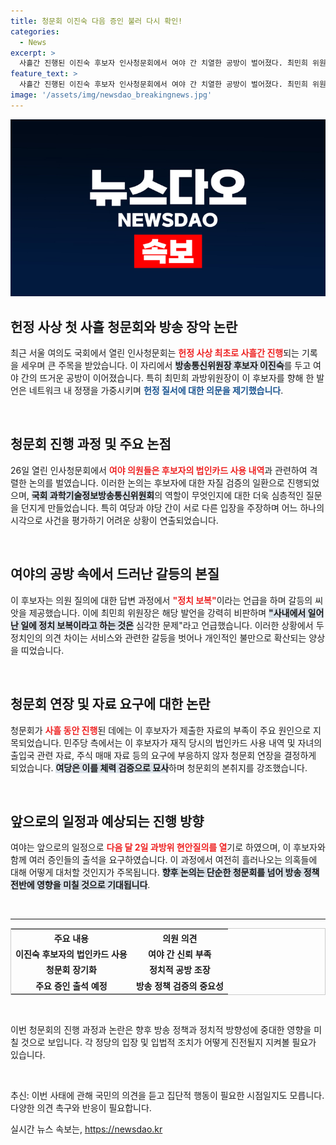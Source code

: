 ```yaml
---
title: 청문회 이진숙 다음 증인 불러 다시 확인!
categories:
  - News
excerpt: >
  사흘간 진행된 이진숙 후보자 인사청문회에서 여야 간 치열한 공방이 벌어졌다. 최민희 위원장의 뇌 구조 이상 발언에 이 후보자가 반발하며 갈등이 격화됐다. 이번 청문회는 방송장악 논란과 법인카드 사용 의혹으로 여야의 상반된 입장이 드러나며 긴장감을 높였다.
feature_text: >
  사흘간 진행된 이진숙 후보자 인사청문회에서 여야 간 치열한 공방이 벌어졌다. 최민희 위원장의 뇌 구조 이상 발언에 이 후보자가 반발하며 갈등이 격화됐다. 이번 청문회는 방송장악 논란과 법인카드 사용 의혹으로 여야의 상반된 입장이 드러나며 긴장감을 높였다.
image: '/assets/img/newsdao_breakingnews.jpg'
---
```


<p><img src="/assets/img/newsdao_breakingnews.jpg" alt="bookingtag 속보" /></p>

<h2 data-ke-size="size26">헌정 사상 첫 사흘 청문회와 방송 장악 논란</h2>

<p data-ke-size="size16">최근 서울 여의도 국회에서 열린 인사청문회는 <b><span style="color: #ee2323;">헌정 사상 최초로 사흘간 진행</span></b>되는 기록을 세우며 큰 주목을 받았습니다. 이 자리에서 <b><span style="background-color: #21538527;">방송통신위원장 후보자 이진숙</span></b>를 두고 여야 간의 뜨거운 공방이 이어졌습니다. 특히 최민희 과방위원장이 이 후보자를 향해 한 발언은 네트워크 내 정쟁을 가중시키며 <b><span style="color: #1a5490;">헌정 질서에 대한 의문을 제기했습니다</span></b>.</p>

<p data-ke-size="size16">&nbsp;</p>

<h2 data-ke-size="size26">청문회 진행 과정 및 주요 논점</h2>

<p data-ke-size="size16">26일 열린 인사청문회에서 <b><span style="color: #ee2323;">여야 의원들은 후보자의 법인카드 사용 내역</span></b>과 관련하여 격렬한 논의를 벌였습니다. 이러한 논의는 후보자에 대한 자질 검증의 일환으로 진행되었으며, <b><span style="background-color: #21538527;">국회 과학기술정보방송통신위원회</span></b>의 역할이 무엇인지에 대한 더욱 심층적인 질문을 던지게 만들었습니다. 특히 여당과 야당 간이 서로 다른 입장을 주장하며 어느 하나의 시각으로 사건을 평가하기 어려운 상황이 연출되었습니다.</p>

<p data-ke-size="size16">&nbsp;</p>

<h2 data-ke-size="size26">여야의 공방 속에서 드러난 갈등의 본질</h2>

<p data-ke-size="size16">이 후보자는 의원 질의에 대한 답변 과정에서 <b><span style="color: #ee2323;">"정치 보복"</span></b>이라는 언급을 하며 갈등의 씨앗을 제공했습니다. 이에 최민희 위원장은 해당 발언을 강력히 비판하며 <b><span style="background-color: #21538527;">"사내에서 일어난 일에 정치 보복이라고 하는 것은</span></b> 심각한 문제"라고 언급했습니다. 이러한 상황에서 두 정치인의 의견 차이는 서비스와 관련한 갈등을 벗어나 개인적인 불만으로 확산되는 양상을 띠었습니다.</p>

<p data-ke-size="size16">&nbsp;</p>

<h2 data-ke-size="size26">청문회 연장 및 자료 요구에 대한 논란</h2>

<p data-ke-size="size16">청문회가 <b><span style="color: #ee2323;">사흘 동안 진행</span></b>된 데에는 이 후보자가 제출한 자료의 부족이 주요 원인으로 지목되었습니다. 민주당 측에서는 이 후보자가 재직 당시의 법인카드 사용 내역 및 자녀의 출입국 관련 자료, 주식 매매 자료 등의 요구에 부응하지 않자 청문회 연장을 결정하게 되었습니다. <b><span style="background-color: #21538527;">여당은 이를 체력 검증으로 묘사</span></b>하며 청문회의 본취지를 강조했습니다.</p>

<p data-ke-size="size16">&nbsp;</p>

<h2 data-ke-size="size26">앞으로의 일정과 예상되는 진행 방향</h2>

<p data-ke-size="size16">여야는 앞으로의 일정으로 <b><span style="color: #ee2323;">다음 달 2일 과방위 현안질의를 열</span></b>기로 하였으며, 이 후보자와 함께 여러 증인들의 출석을 요구하였습니다. 이 과정에서 여전히 흘러나오는 의혹들에 대해 어떻게 대처할 것인지가 주목됩니다. <b><span style="background-color: #21538527;">향후 논의는 단순한 청문회를 넘어 방송 정책 전반에 영향을 미칠 것으로 기대됩니다</span></b>.</p>

<p data-ke-size="size16">&nbsp;</p>

<hr>

<table style="width: 100%; border: 1px solid #ccc;">
  <tr>
    <th style="text-align: center;">주요 내용</th>
    <th style="text-align: center;">의원 의견</th>
  </tr>
  <tr>
    <td style="text-align: center; height: 17px;"><b>이진숙 후보자의 법인카드 사용</b></td>
    <td style="text-align: center; height: 17px;"><b>여야 간 신뢰 부족</b></td>
  </tr>
  <tr>
    <td style="text-align: center; height: 17px;"><b>청문회 장기화</b></td>
    <td style="text-align: center; height: 17px;"><b>정치적 공방 조장</b></td>
  </tr>
  <tr>
    <td style="text-align: center; height: 17px;"><b>주요 증인 출석 예정</b></td>
    <td style="text-align: center; height: 17px;"><b>방송 정책 검증의 중요성</b></td>
  </tr>
</table>

<p data-ke-size="size16">&nbsp;</p>

<p data-ke-size="size16">이번 청문회의 진행 과정과 논란은 향후 방송 정책과 정치적 방향성에 중대한 영향을 미칠 것으로 보입니다. 각 정당의 입장 및 입법적 조치가 어떻게 진전될지 지켜볼 필요가 있습니다.</p> 

<p data-ke-size="size16">&nbsp;</p>

<p data-ke-size="size16">추신: 이번 사태에 관해 국민의 의견을 듣고 집단적 행동이 필요한 시점일지도 모릅니다. 다양한 의견 촉구와 반응이 필요합니다.</p>
실시간 뉴스 속보는, <a href="https://newsdao.kr" rel="dofollow">https://newsdao.kr</a>


